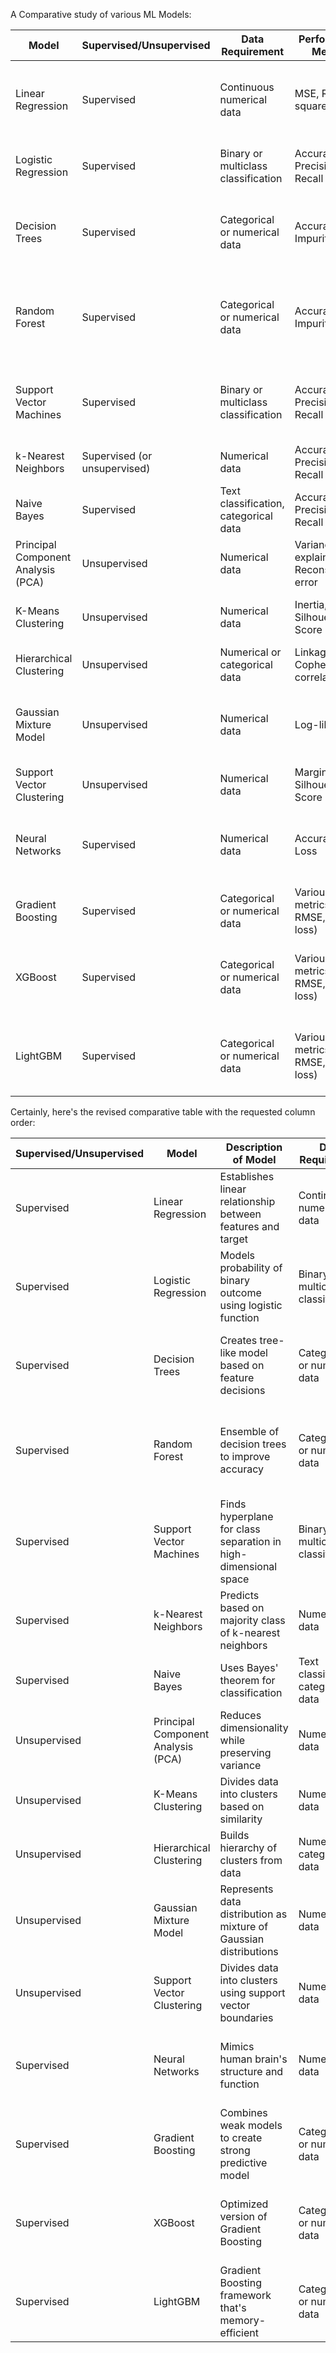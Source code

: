 


A Comparative study of various ML Models:

| Model                  | Supervised/Unsupervised | Data Requirement                                  | Performance Metrics                 | Performance Tuning                                                                                              |
|------------------------|------------------------|---------------------------------------------------|-------------------------------------|-----------------------------------------------------------------------------------------------------------------|
| Linear Regression      | Supervised             | Continuous numerical data                         | MSE, R-squared                      | Feature engineering, regularization (L1/L2), handling multicollinearity                                    |
| Logistic Regression    | Supervised             | Binary or multiclass classification               | Accuracy, Precision, Recall         | Regularization (C parameter), feature engineering                                                            |
| Decision Trees         | Supervised             | Categorical or numerical data                     | Accuracy, Gini Impurity             | Pruning, maximum depth, minimum samples per leaf                                                              |
| Random Forest          | Supervised             | Categorical or numerical data                     | Accuracy, Gini Impurity             | Number of trees, maximum depth, minimum samples per leaf                                                     |
| Support Vector Machines| Supervised             | Binary or multiclass classification               | Accuracy, Precision, Recall         | Choice of kernel, regularization parameter (C), kernel-specific parameters                                   |
| k-Nearest Neighbors    | Supervised (or unsupervised) | Numerical data                               | Accuracy, Precision, Recall         | Number of neighbors (k), distance metric                                                                      |
| Naive Bayes            | Supervised             | Text classification, categorical data            | Accuracy, Precision, Recall         | Laplace smoothing, feature engineering                                                                       |
| Principal Component Analysis (PCA) | Unsupervised | Numerical data                              | Variance explained, Reconstruction error | Number of components, data scaling                                                                             |
| K-Means Clustering     | Unsupervised           | Numerical data                                  | Inertia, Silhouette Score           | Number of clusters, initialization method                                                                    |
| Hierarchical Clustering| Unsupervised           | Numerical or categorical data                   | Linkage, Cophenetic correlation     | Linkage method, distance metric                                                                               |
| Gaussian Mixture Model| Unsupervised           | Numerical data                                  | Log-likelihood                     | Number of components, covariance type, initialization method                                                |
| Support Vector Clustering| Unsupervised         | Numerical data                                  | Margin, Silhouette Score           | Kernel choice, regularization parameter (C)                                                                  |
| Neural Networks        | Supervised             | Numerical data                                  | Accuracy, Loss                      | Architecture design, activation functions, optimization algorithm                                           |
| Gradient Boosting      | Supervised             | Categorical or numerical data                   | Various metrics (e.g., RMSE, Log-loss) | Learning rate, number of estimators, depth of trees                                                          |
| XGBoost                | Supervised             | Categorical or numerical data                   | Various metrics (e.g., RMSE, Log-loss) | Learning rate, number of estimators, maximum depth, regularization                                           |
| LightGBM               | Supervised             | Categorical or numerical data                   | Various metrics (e.g., RMSE, Log-loss) | Learning rate, number of leaves, boosting type, maximum bin, feature fraction                               |






Certainly, here's the revised comparative table with the requested column order:

| Supervised/Unsupervised | Model                  | Description of Model                                   | Data Requirement                                  | Performance Metrics                 | Performance Tuning                                                                                              |
|------------------------|------------------------|--------------------------------------------------------|---------------------------------------------------|-------------------------------------|-----------------------------------------------------------------------------------------------------------------|
| Supervised             | Linear Regression      | Establishes linear relationship between features and target | Continuous numerical data                         | MSE, R-squared                      | Feature engineering, regularization (L1/L2), handling multicollinearity                                    |
| Supervised             | Logistic Regression    | Models probability of binary outcome using logistic function | Binary or multiclass classification               | Accuracy, Precision, Recall         | Regularization (C parameter), feature engineering                                                            |
| Supervised             | Decision Trees         | Creates tree-like model based on feature decisions   | Categorical or numerical data                     | Accuracy, Gini Impurity             | Pruning, maximum depth, minimum samples per leaf                                                              |
| Supervised             | Random Forest          | Ensemble of decision trees to improve accuracy       | Categorical or numerical data                     | Accuracy, Gini Impurity             | Number of trees, maximum depth, minimum samples per leaf                                                     |
| Supervised             | Support Vector Machines| Finds hyperplane for class separation in high-dimensional space | Binary or multiclass classification               | Accuracy, Precision, Recall         | Choice of kernel, regularization parameter (C), kernel-specific parameters                                   |
| Supervised             | k-Nearest Neighbors    | Predicts based on majority class of k-nearest neighbors | Numerical data                                  | Accuracy, Precision, Recall         | Number of neighbors (k), distance metric                                                                      |
| Supervised             | Naive Bayes            | Uses Bayes' theorem for classification             | Text classification, categorical data            | Accuracy, Precision, Recall         | Laplace smoothing, feature engineering                                                                       |
| Unsupervised           | Principal Component Analysis (PCA) | Reduces dimensionality while preserving variance   | Numerical data                                  | Variance explained, Reconstruction error | Number of components, data scaling                                                                             |
| Unsupervised           | K-Means Clustering     | Divides data into clusters based on similarity     | Numerical data                                  | Inertia, Silhouette Score           | Number of clusters, initialization method                                                                    |
| Unsupervised           | Hierarchical Clustering| Builds hierarchy of clusters from data             | Numerical or categorical data                   | Linkage, Cophenetic correlation     | Linkage method, distance metric                                                                               |
| Unsupervised           | Gaussian Mixture Model | Represents data distribution as mixture of Gaussian distributions | Numerical data                           | Log-likelihood                     | Number of components, covariance type, initialization method                                                |
| Unsupervised           | Support Vector Clustering| Divides data into clusters using support vector boundaries | Numerical data                           | Margin, Silhouette Score           | Kernel choice, regularization parameter (C)                                                                  |
| Supervised             | Neural Networks        | Mimics human brain's structure and function        | Numerical data                                  | Accuracy, Loss                      | Architecture design, activation functions, optimization algorithm                                           |
| Supervised             | Gradient Boosting      | Combines weak models to create strong predictive model | Categorical or numerical data                   | Various metrics (e.g., RMSE, Log-loss) | Learning rate, number of estimators, depth of trees                                                          |
| Supervised             | XGBoost                | Optimized version of Gradient Boosting            | Categorical or numerical data                   | Various metrics (e.g., RMSE, Log-loss) | Learning rate, number of estimators, maximum depth, regularization                                           |
| Supervised             | LightGBM               | Gradient Boosting framework that's memory-efficient | Categorical or numerical data                   | Various metrics (e.g., RMSE, Log-loss) | Learning rate, number of leaves, boosting type, maximum bin, feature fraction                               |
